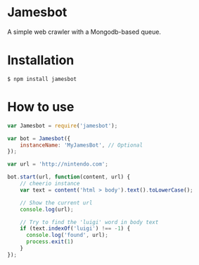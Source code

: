 # Jamesbot #

A simple web crawler with a Mongodb-based queue.

# Installation

```
$ npm install jamesbot
```

# How to use

```js
var Jamesbot = require('jamesbot');

var bot = Jamesbot({
    instanceName: 'MyJamesBot', // Optional
});

var url = 'http://nintendo.com';

bot.start(url, function(content, url) {
    // cheerio instance
    var text = content('html > body').text().toLowerCase();

    // Show the current url
    console.log(url);

    // Try to find the 'luigi' word in body text
    if (text.indexOf('luigi') !== -1) {
      console.log('found', url);
      process.exit(1)
    }
});
```
